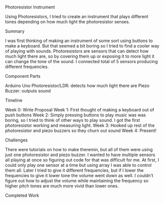 Photoresistor Instrument

Using Photoresistors, I tried to create an instrument that plays different tones depending on how much light the photoresistor senses. 

Summary

I was first thinking of making an instrument of some sort using buttons to make a keyboard. But that seemed a bit boring so I tried to find a cooler way of playing with sounds. Photoresistors are sensors that can detect how much light there are, so by covering them up or exposing it to more light it can change the tone of the sound. I connected total of 5 sensors producing different frequencies. 

Component Parts

Arduino Uno
Photoresistor/LDR:  detects how much light there are
Piezo Buzzer: outputs sound

Timeline

Week 0: Write Proposal
Week 1: First thought of making a keyboard out of push buttons
Week 2: Simply pressing buttons to play music was was boring, so I tried to think of other ways to play sound. I got the first photoresistor working and measuring light. 
Week 3: Hooked up rest of the photoresistor and piezo buzzers so they churn out sound
Week 4: Present!

Challenges

There were tutorials on how to make theremin, but all of them were using just one photoresistor and piezo buzzer. I wanted to have multiple sensors all playing at once so figuring out code for that was difficult for me. At first, I could only play one sensor at a time but using array I was able to control them all. Later I tried to give it different frequencies, but if I lower the frequencies to give it lower tone the volume went down as well. I couldn’t figure out how to adjust the volume while maintaining the frequency so higher pitch tones are much more vivid than lower ones.

Completed Work

